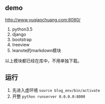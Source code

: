 ## demo
http://www.yuqiaochuang.com:8080/
1. python3.5
2. django
3. bootstrap
4. treeview
5. leanote的markdown模块

以上模块都已经在库中，不用单独下载。
## 运行
1. 先进入虚环境
```source blog_env/bin/activate```
2. 开整
```python runserver 0.0.0.0:8000```
